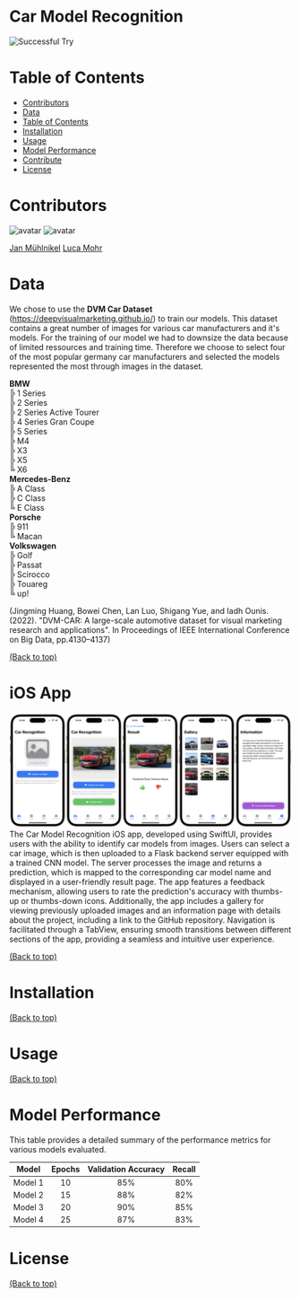 # Car Model Recognition
<img src="/docs/RPReplay_Final1721412408.gif" alt="Successful Try" width="600" height="400">
<br>

# Table of Contents
- [Contributors](#contributors)
- [Data](#data)
- [Table of Contents](#table-of-contents)
- [Installation](#installation)
- [Usage](#usage)
- [Model Performance](#modelperformance)
- [Contribute](#contribute)
- [License](#license)

# Contributors
![avatar](https://images.weserv.nl/?url=avatars.githubusercontent.com/u/96066381?v=4&h=100&w=100&fit=cover&mask=circle&maxage=7d)  ![avatar](https://images.weserv.nl/?url=avatars.githubusercontent.com/u/96065475?v=4&h=100&w=100&fit=cover&mask=circle&maxage=7d)

[Jan Mühlnikel](https://github.com/JanMuehlnikel)    [Luca Mohr](https://github.com/Luca2732)

# Data
We chose to use the **DVM Car Dataset** (https://deepvisualmarketing.github.io/) to train our models. This dataset contains a great number of images for various car manufacturers and it's models. 
For the training of our model we had to downsize the data because of limited ressources and training time. Therefore we choose to select four of the most popular germany car manufacturers and selected the models represented the most through images in the dataset.

**BMW**  
  ╠ 1 Series  
  ╠ 2 Series  
  ╠ 2 Series Active Tourer  
  ╠ 4 Series Gran Coupe  
  ╠ 5 Series  
  ╠ M4  
  ╠ X3  
  ╠ X5  
  ╚ X6  
**Mercedes-Benz**  
  ╠ A Class  
  ╠ C Class  
  ╚ E Class  
**Porsche**  
  ╠ 911  
  ╚ Macan  
**Volkswagen**  
  ╠ Golf  
  ╠ Passat  
  ╠ Scirocco  
  ╠ Touareg  
  ╚ up!  

(Jingming Huang, Bowei Chen, Lan Luo, Shigang Yue, and Iadh Ounis. (2022). "DVM-CAR: A large-scale automotive dataset for visual marketing research and applications". In Proceedings of IEEE International Conference on Big Data, pp.4130–4137)

[(Back to top)](#table-of-contents)

# iOS App
![iOS1](/app/pictures/7.png)
The Car Model Recognition iOS app, developed using SwiftUI, provides users with the ability to identify car models from images. Users can select a car image, which is then uploaded to a Flask backend server equipped with a trained CNN model. The server processes the image and returns a prediction, which is mapped to the corresponding car model name and displayed in a user-friendly result page. The app features a feedback mechanism, allowing users to rate the prediction's accuracy with thumbs-up or thumbs-down icons. Additionally, the app includes a gallery for viewing previously uploaded images and an information page with details about the project, including a link to the GitHub repository. Navigation is facilitated through a TabView, ensuring smooth transitions between different sections of the app, providing a seamless and intuitive user experience.

[(Back to top)](#table-of-contents)

# Installation
[(Back to top)](#table-of-contents)

# Usage
[(Back to top)](#table-of-contents)

# Model Performance
This table provides a detailed summary of the performance metrics for various models evaluated.

| **Model** | **Epochs** | **Validation Accuracy** | **Recall** |
|:---------:|:----------:|:-----------------------:|:----------:|
| Model 1   | 10         | 85%                     | 80%        |
| Model 2   | 15         | 88%                     | 82%        |
| Model 3   | 20         | 90%                     | 85%        |
| Model 4   | 25         | 87%                     | 83%        |

# License
[(Back to top)](#table-of-contents)
